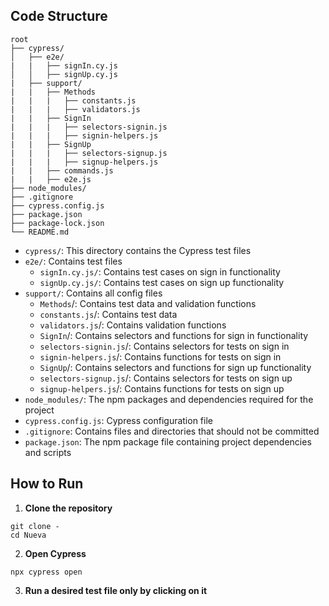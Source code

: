 ## Code Structure

```
root
├── cypress/
│   ├── e2e/
|   |   ├── signIn.cy.js
│   │   ├── signUp.cy.js
|   ├── support/
|   |   ├── Methods
|   |   |   ├── constants.js
|   |   |   ├── validators.js
|   |   ├── SignIn  
|   |   |   ├── selectors-signin.js
|   |   |   ├── signin-helpers.js
|   |   ├── SignUp
|   |   |   ├── selectors-signup.js
|   |   |   ├── signup-helpers.js
|   |   ├── commands.js
|   |   ├── e2e.js
├── node_modules/
├── .gitignore
├── cypress.config.js
├── package.json
├── package-lock.json
└── README.md
```
- `cypress/`: This directory contains the Cypress test files
- `e2e/`: Contains test files
    - `signIn.cy.js/`: Contains test cases on sign in functionality
    - `signUp.cy.js/`: Contains test cases on sign up functionality
- `support/`: Contains all config files
  - `Methods`/: Contains test data and validation functions
  - `constants.js`/: Contains test data
  - `validators.js`/: Contains validation functions
  - `SignIn`/: Contains selectors and functions for sign in functionality
  - `selectors-signin.js`/: Contains selectors for tests on sign in
  - `signin-helpers.js`/: Contains functions for tests on sign in
  - `SignUp`/: Contains selectors and functions for sign up functionality
  - `selectors-signup.js`/: Contains selectors for tests on sign up
  - `signup-helpers.js`/: Contains functions for tests on sign up
- `node_modules/`: The npm packages and dependencies required for the project
- `cypress.config.js`: Cypress configuration file
- `.gitignore`: Contains files and directories that should not be committed
- `package.json`: The npm package file containing project dependencies and scripts

## How to Run

1. **Clone the repository**
```
git clone -
cd Nueva
```
2. **Open Cypress**
```
npx cypress open
```

3. **Run a desired test file only by clicking on it**
